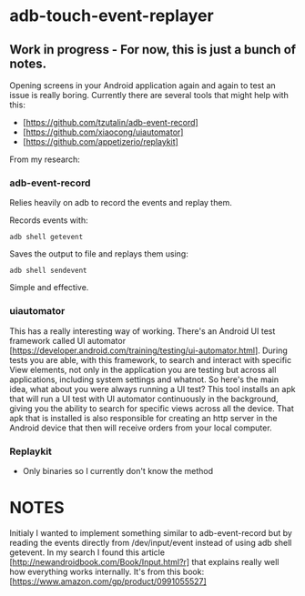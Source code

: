 # adb-touch-event-replayer

## Work in progress - For now, this is just a bunch of notes.

Opening screens in your Android application again and again to test an issue is really boring.
Currently there are several tools that might help with this:

* [https://github.com/tzutalin/adb-event-record]
* [https://github.com/xiaocong/uiautomator]
* [https://github.com/appetizerio/replaykit]

From my research:

### adb-event-record

Relies heavily on adb to record the events and replay them.

Records events with: 
```
adb shell getevent
```
Saves the output to file and replays them using:
```
adb shell sendevent
```
Simple and effective.

### uiautomator

This has a really interesting way of working. 
There's an Android UI test framework called UI automator [https://developer.android.com/training/testing/ui-automator.html].
During tests you are able, with this framework, to search and interact with specific View elements, not only in the application you are testing but across all applications, including system settings and whatnot.
So here's the main idea, what about you were always running a UI test?
This tool installs an apk that will run a UI test with UI automator continuously in the background, giving you the ability to search for specific views across all the device. That apk that is installed is also responsible for creating an http server in the Android device that then will receive orders from your local computer. 

### Replaykit
 - Only binaries so I currently don't know the method


# NOTES

Initialy I wanted to implement something similar to adb-event-record but by reading the events directly from /dev/input/event instead of using adb shell getevent. In my search I found this article [http://newandroidbook.com/Book/Input.html?r] that explains really well how everything works internally.
It's from this book: [https://www.amazon.com/gp/product/0991055527]
